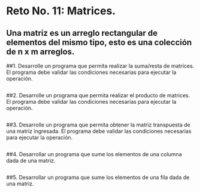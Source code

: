 # Reto No. 11: Matrices.

## Una matriz es un arreglo rectangular de elementos del mismo tipo, esto es una colección de n x m arreglos.

##1. Desarrolle un programa que permita realizar la suma/resta de matrices. El programa debe validar las condiciones necesarias para ejecutar la operación.

```python

```


##2. Desarrolle un programa que permita realizar el producto de matrices. El programa debe validar las condiciones necesarias para ejecutar la operación.

```python

```

##3. Desarrolle un programa que permita obtener la matriz transpuesta de una matriz ingresada. El programa debe validar las condiciones necesarias para ejecutar la operación.

```python

```

##4. Desarrollar un programa que sume los elementos de una columna dada de una matriz.

```python

```

##5. Desarrollar un programa que sume los elementos de una fila dada de una matriz.

```python

```
